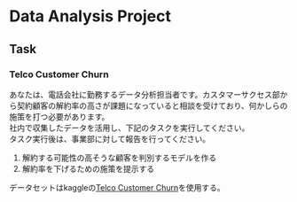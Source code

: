 # Data Analysis Project

## Task

### Telco Customer Churn

あなたは、電話会社に勤務するデータ分析担当者です。カスタマーサクセス部から契約顧客の解約率の高さが課題になっていると相談を受けており、何かしらの施策を打つ必要があります。  
社内で収集したデータを活用し、下記のタスクを実行してください。  
タスク実行後は、事業部に対して報告を行ってください。1. 解約する可能性の高そうな顧客を判別するモデルを作る2. 解約率を下げるための施策を提示する

データセットはkaggleの[Telco Customer Churn](https://www.kaggle.com/datasets/blastchar/telco-customer-churn)を使用する。